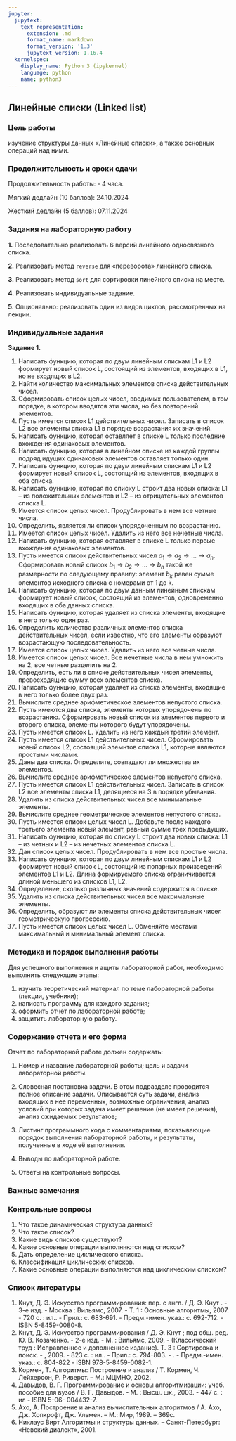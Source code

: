```yaml
---
jupyter:
  jupytext:
    text_representation:
      extension: .md
      format_name: markdown
      format_version: '1.3'
      jupytext_version: 1.16.4
  kernelspec:
    display_name: Python 3 (ipykernel)
    language: python
    name: python3
---
```


<!-- #region editable=true slideshow={"slide_type": ""} -->
## Линейные списки (Linked list)
<!-- #endregion -->

<!-- #region editable=true slideshow={"slide_type": ""} -->
### Цель работы

изучение структуры данных «Линейные списки», а также основных операций над ними.


### Продолжительность и сроки сдачи

Продолжительность работы: - 4 часа.

Мягкий дедлайн (10 баллов): 24.10.2024

Жесткий дедлайн (5 баллов): 07.11.2024
<!-- #endregion -->

<!-- #region editable=true slideshow={"slide_type": ""} -->
### Задания на лабораторную работу
<!-- #endregion -->

<!-- #region editable=true slideshow={"slide_type": ""} -->
**1.** Последовательно реализовать 6 версий линейного односвязного списка.

**2.** Реализовать метод `reverse` для &laquo;переворота&raquo; линейного списка.

**3.** Реализовать метод `sort` для сортировки линейного списка на месте.

**4.** Реализовать индивидуальные задание.

**5.** Опционально: реализовать один из видов циклов, рассмотренных на лекции.
<!-- #endregion -->

<!-- #region editable=true slideshow={"slide_type": ""} -->
### Индивидуальные задания

**Задание 1.**

1. Написать функцию, которая по двум линейным спискам L1 и L2 формирует новый список L, состоящий из элементов, входящих в L1, но не входящих в L2.
2. Найти количество максимальных элементов списка действительных чисел.
3. Сформировать список целых чисел, вводимых пользователем, в том порядке, в котором вводятся эти числа, но без повторений элементов.
4. Пусть имеется список L1 действительных чисел. Записать в список L2 все элементы списка L1 в порядке возрастания их значений.
5. Написать функцию, которая оставляет в списке L только последние вхождения одинаковых элементов.
6. Написать функцию, которая в линейном списке из каждой группы подряд идущих одинаковых элементов оставляет только один.
7. Написать функцию, которая по двум линейным спискам L1 и L2 формирует новый список L, состоящий из элементов, входящих в оба списка.
8. Написать функцию, которая по списку L строит два новых списка: L1 – из положительных элементов и L2 – из отрицательных элементов списка L.
9. Имеется список целых чисел. Продублировать в нем все четные числа.
10. Определить, является ли список упорядоченным по возрастанию.
11. Имеется список целых чисел. Удалить из него все нечетные числа.
12. Написать функцию, которая оставляет в списке L только первые вхождения одинаковых элементов.
13. Пусть имеется список действительных чисел $a_1 → a_2 → \ldots  → a_n$. Сформировать новый список $b_1 → b_2 → \ldots → b_n$ такой же размерности по следующему правилу: элемент $b_k$ равен сумме элементов исходного списка с номерами от 1 до k.
14. Написать функцию, которая по двум данным линейным спискам формирует новый список, состоящий из элементов, одновременно входящих в оба данных списка.
15. Написать функцию, которая удаляет из списка элементы, входящие в него только один раз.
16. Определить количество различных элементов списка действительных чисел, если известно, что его элементы образуют возрастающую последовательность.
17. Имеется список целых чисел. Удалить из него все четные числа.
18. Имеется список целых чисел. Все нечетные числа в нем умножить на 2, все четные разделить на 2.
19. Определить, есть ли в списке действительных чисел элементы, превосходящие сумму всех элементов списка.
20. Написать функцию, которая удаляет из списка элементы, входящие в него только более двух раз.
21. Вычислите среднее арифметическое элементов непустого списка.
22. Пусть имеются два списка, элементы которых упорядочены по возрастанию. Сформировать новый список из элементов первого и второго списка, элементы которого будут упорядочены.
23. Пусть имеется список L. Удалить из него каждый третий элемент.
24. Пусть имеется список L1 действительных чисел. Сформировать новый список L2, состоящий элемнтов списка L1, которые являются простыми числами.
25. Даны два списка. Определите, совпадают ли множества их элементов.
26. Вычислите среднее арифметическое элементов непустого списка.
27. Пусть имеется список L1 действительных чисел. Записать в список L2 все элементы списка L1, делящиеся на 3 в порядке убывания.
28. Удалить из списка действительных чисел все минимальные элементы.
29. Вычислите среднее геометрическое элементов непустого списка.
30. Пусть имеется список целых чисел L. Добавьте после каждого третьего элемента новый элемент, равный сумме трех предыдущих.
31. Написать функцию, которая по списку L строит два новых списка: L1 – из четных и L2 – из нечетных элементов списка L.
32. Дан список целых чисел. Продублировать в нем все простые числа.
33. Написать функцию, которая по двум линейным спискам L1 и L2 формирует новый список L, состоящий из попарных произведений элементов L1 и L2. Длина формируемого списка ограничивается длиной меньшего из списков L1, L2.
34. Определение, сколько различных значений содержится в списке.
35. Удалить из списка действительных чисел все максимальные элементы.
36. Определить, образуют ли элементы списка действительных чисел геометрическую прогрессию.
37. Пусть имеется список целых чисел L. Обменяйте местами максимальный и минимальный элемент списка.
<!-- #endregion -->

<!-- #region editable=true slideshow={"slide_type": ""} -->
### Методика и порядок выполнения работы

Для успешного выполнения и ащиты лабораторной работ, необходимо выполнить следующие этапы:

1. изучить теоретический материал по теме лабораторной работы (лекции, учебники);
2. написать программу для каждого задания;
3. оформить отчет по лабораторной работе;
4. защитить лабораторную работу.
<!-- #endregion -->

### Содержание отчета и его форма

Отчет по лабораторной работе должен содержать:

1. Номер и название лабораторной работы; цель и задачи лабораторной работы.

2.  Словесная постановка задачи.
    В этом подразделе проводится полное описание задачи.
    Описывается суть задачи, анализ входящих в нее переменных, возможные ограничения, анализ условий
    при которых задача имеет решение (не имеет решения), анализ ожидаемых результатов;

3.  Листинг программного кода с комментариями, показывающие порядок выполнения лабораторной работы, и результаты, полученные в ходе её выполнения.

4. Выводы по лабораторной работе.

5. Ответы на контрольные вопросы.


### Важные замечания


<!-- #region jp-MarkdownHeadingCollapsed=true -->
### Контрольные вопросы

1. Что такое динамическая структура данных?
2. Что такое список?
3. Какие виды списков существуют?
4. Какие основные операции выполняются над списком?
5. Дать определение циклического списка.
6. Классификация циклических списков.
7. Какие основные операции выполняются над циклическим списком?
<!-- #endregion -->

### Список литературы

1. Кнут, Д. Э. Искусство программирования: пер. с англ. / Д. Э. Кнут . - 3-е изд. - Москва : Вильямс, 2007. - Т. 1 : Основные алгоритмы, 2007. - 720 с. : ил.. - Прил.: с. 683-691. - Предм.-имен. указ.: с. 692-712. - ISBN 5-8459-0080-8.
2. Кнут, Д. Э. Искусство программирования / Д. Э. Кнут ; под общ. ред. Ю. В. Козаченко. - 2-е изд. - М. : Вильямс, 2009. - (Классический труд : Исправленное и дополненное издание). Т. 3 : Сортировка и поиск. - , 2009. - 823 с. : ил.. - Прил.: с. 794-803. - . - Предм.-имен. указ.: с. 804-822 - ISBN 978-5-8459-0082-1.
3. Кормен, Т. Алгоритмы: Построение и анализ / Т. Кормен, Ч. Лейхерсон, Р. Риверст. – М.: МЦМНО, 2002.
4. Давыдов, В. Г.  Программирование и основы алгоритмизации: учеб.
пособие для вузов / В. Г. Давыдов. - М. : Высш. шк., 2003. - 447 с. : ил - ISBN 5-06-
004432-7.
5. Ахо, А. Построение и анализ вычислительных алгоритмов / А. Ахо, Дж. Хопкрофт, Дж. Ульмен. – М.: Мир, 1989. – 369с.
6. Никлаус Вирт Алгоритмы и структуры данных. – Санкт-Петербург: «Невский диалект», 2001.
